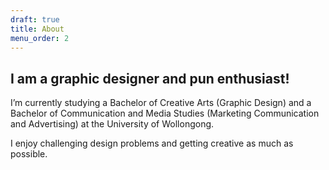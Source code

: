 ```yaml
---
draft: true
title: About
menu_order: 2
---
```



## I am a graphic designer and pun enthusiast!

I’m currently studying a Bachelor of Creative Arts (Graphic Design) and a Bachelor of Communication and Media Studies (Marketing Communication and Advertising) at the University of Wollongong.

I enjoy challenging design problems and getting creative as much as possible.
